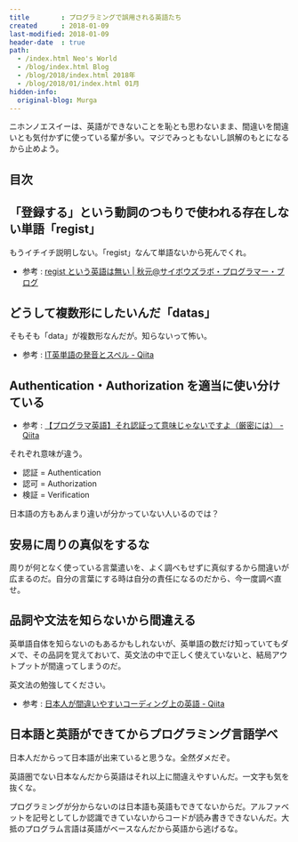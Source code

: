 ```yaml
---
title        : プログラミングで誤用される英語たち
created      : 2018-01-09
last-modified: 2018-01-09
header-date  : true
path:
  - /index.html Neo's World
  - /blog/index.html Blog
  - /blog/2018/index.html 2018年
  - /blog/2018/01/index.html 01月
hidden-info:
  original-blog: Murga
---
```


ニホンノエスイーは、英語ができないことを恥とも思わないまま、間違いを間違いとも気付かずに使っている輩が多い。マジでみっともないし誤解のもとになるから止めよう。

## 目次

## 「登録する」という動詞のつもりで使われる存在しない単語「regist」

もうイチイチ説明しない。「regist」なんて単語ないから死んでくれ。

- 参考 : [regist という英語は無い | 秋元@サイボウズラボ・プログラマー・ブログ](http://developer.cybozu.co.jp/akky/2005/07/regist/)

## どうして複数形にしたいんだ「datas」

そもそも「data」が複数形なんだが。知らないって怖い。

- 参考 : [IT英単語の発音とスペル - Qiita](https://qiita.com/bezeklik/items/ad32492b5c247399dca9)

## Authentication・Authorization を適当に使い分けている

- 参考 : [【プログラマ英語】それ認証って意味じゃないですよ（厳密には） - Qiita](https://qiita.com/usk81/items/9e1b58dd173472f071c0)

それぞれ意味が違う。

- 認証 = Authentication
- 認可 = Authorization
- 検証 = Verification

日本語の方もあんまり違いが分かっていない人いるのでは？

## 安易に周りの真似をするな

周りが何となく使っている言葉遣いを、よく調べもせずに真似するから間違いが広まるのだ。自分の言葉にする時は自分の責任になるのだから、今一度調べ直せ。

## 品詞や文法を知らないから間違える

英単語自体を知らないのもあるかもしれないが、英単語の数だけ知っていてもダメで、その品詞を覚えておいて、英文法の中で正しく使えていないと、結局アウトプットが間違ってしまうのだ。

英文法の勉強してください。

- 参考 : [日本人が間違いやすいコーディング上の英語 - Qiita](https://qiita.com/sue738/items/9754b3cad13272bd3d39)

## 日本語と英語ができてからプログラミング言語学べ

日本人だからって日本語が出来ていると思うな。全然ダメだぞ。

英語圏でない日本なんだから英語はそれ以上に間違えやすいんだ。一文字も気を抜くな。

プログラミングが分からないのは日本語も英語もできてないからだ。アルファベットを記号としてしか認識できていないからコードが読み書きできないんだ。大抵のプログラム言語は英語がベースなんだから英語から逃げるな。
